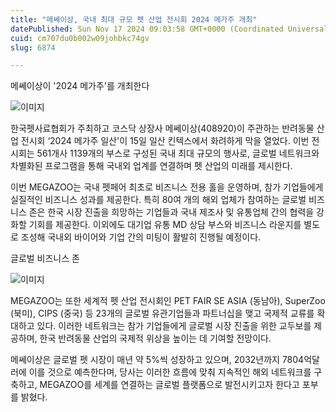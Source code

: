 ```yaml
---
title: "메쎄이상, 국내 최대 규모 펫 산업 전시회 2024 메가주 개최"
datePublished: Sun Nov 17 2024 09:03:58 GMT+0000 (Coordinated Universal Time)
cuid: cm707du0b002w09johbkc74gv
slug: 6874

---
```



메쎄이상이 '2024 메가주'를 개최한다

![이미지](https://cdn.hashnode.com/res/hashnode/image/upload/v1739261485199/58172571-4a82-4180-8b84-4e22a609ecf1.jpeg)

한국펫사료협회가 주최하고 코스닥 상장사 메쎄이상(408920)이 주관하는 반려동물 산업 전시회 ‘2024 메가주 일산'이 15일 일산 킨텍스에서 화려하게 막을 열었다. 이번 전시회는 561개사 1139개의 부스로 구성된 국내 최대 규모의 행사로, 글로벌 네트워크와 차별화된 프로그램을 통해 국내외 업계를 연결하며 펫 산업의 미래를 제시한다.

이번 MEGAZOO는 국내 펫페어 최초로 비즈니스 전용 홀을 운영하며, 참가 기업들에게 실질적인 비즈니스 성과를 제공한다. 특히 80여 개의 해외 업체가 참여하는 글로벌 비즈니스 존은 한국 시장 진출을 희망하는 기업들과 국내 제조사 및 유통업체 간의 협력을 강화할 기회를 제공한다. 이외에도 대기업 유통 MD 상담 부스와 비즈니스 라운지를 별도로 조성해 국내외 바이어와 기업 간의 미팅이 활발히 진행될 예정이다.

글로벌 비즈니스 존

![이미지](https://cdn.hashnode.com/res/hashnode/image/upload/v1739261487656/42ade602-0e07-463c-a9e1-fb7add7f7bc2.jpeg)

MEGAZOO는 또한 세계적 펫 산업 전시회인 PET FAIR SE ASIA (동남아), SuperZoo (북미), CIPS (중국) 등 23개의 글로벌 유관기업들과 파트너십을 맺고 국제적 교류를 확대하고 있다. 이러한 네트워크는 참가 기업들에게 글로벌 시장 진출을 위한 교두보를 제공하며, 한국 반려동물 산업의 국제적 위상을 높이는 데 기여할 전망이다.

메쎄이상은 글로벌 펫 시장이 매년 약 5%씩 성장하고 있으며, 2032년까지 7804억달러에 이를 것으로 예측한다며, 당사는 이러한 흐름에 맞춰 지속적인 해외 네트워크를 구축하고, MEGAZOO를 세계를 연결하는 글로벌 플랫폼으로 발전시키고자 한다고 포부를 밝혔다.